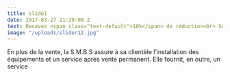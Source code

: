 ```yaml
---
title: slide1
date: 2017-03-27 21:29:00 Z
text: Recevez <span class="text-default">10%</span> de réduction<br> Soldes d'hiver
image: "/uploads/slider12.jpg"
---
```


En plus de la vente, la S.M.B.S assure à sa clientèle l’installation des équipements et un service après vente permanent. Elle fournit, en outre, un service 